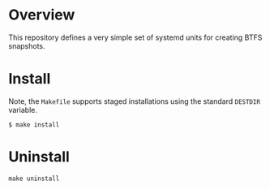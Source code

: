 # Overview #

This repository defines a very simple set of systemd units for creating BTFS snapshots.

# Install #

Note, the `Makefile` supports staged installations using the standard `DESTDIR` variable.

```shell
$ make install
```

# Uninstall #

```shell
make uninstall
```
